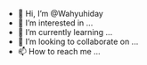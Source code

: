 - 👋 Hi, I’m @Wahyuhiday
- 👀 I’m interested in ...
- 🌱 I’m currently learning ...
- 💞️ I’m looking to collaborate on ...
- 📫 How to reach me ...

<!---
Wahyuhiday/Wahyuhiday is a ✨ special ✨ repository because its `README.md` (this file) appears on your GitHub profile.
You can click the Preview link to take a look at your changes.
--->
